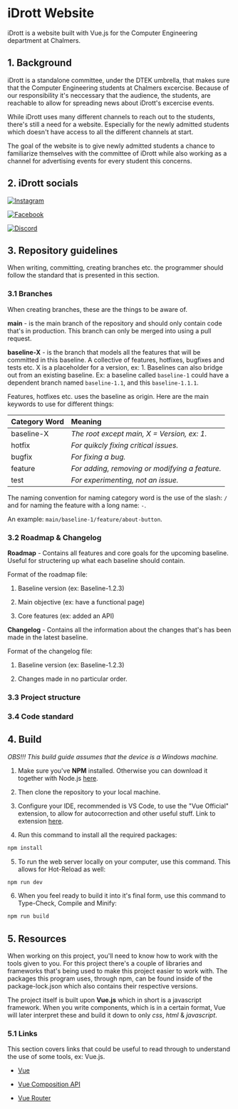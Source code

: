 # iDrott Website

iDrott is a website built with Vue.js for the Computer Engineering department at Chalmers.

## 1. Background

iDrott is a standalone committee, under the DTEK umbrella, that makes sure
that the Computer Engineering students at Chalmers excercise. Because of our
responsibility it's neccessary that the audience, the students, are reachable
to allow for spreading news about iDrott's excercise events.

While iDrott uses many different channels to reach out to the students, there's still a need for a website. Especially for the newly admitted students which doesn't have access to all the different channels at start.

The goal of the website is to give newly admitted students a chance to familiarize themselves with the committee of iDrott while also working as a channel for advertising events for every student this concerns.

## 2. iDrott socials

[![Instagram](https://img.shields.io/badge/-Instagram-purple?style=flat-square&logo=instagram&logoColor=white)](https://www.instagram.com/idrottdata/)

[![Facebook](https://img.shields.io/badge/-Facebook-blue?style=flat-square&logo=facebook&logoColor=white)](https://www.facebook.com/DatasIdrottsforeningIDrott)

[![Discord](https://img.shields.io/badge/-Discord-green?style=flat-square&logo=discord&logoColor=white)]()

## 3. Repository guidelines

When writing, committing, creating branches etc. the programmer should follow the standard that is presented in this section.

### 3.1 Branches

When creating branches, these are the things to be aware of.

**main** - is the main branch of the repository and should only contain code that's in production. This branch can only be merged into using a pull request.

**baseline-X** - is the branch that models all the features that will be committed in this baseline. A collective of features, hotfixes, bugfixes and tests etc. X is a placeholder for a version, ex: 1. Baselines can also bridge out from an existing baseline. Ex: a baseline called `baseline-1` could have a dependent branch named `baseline-1.1`, and this `baseline-1.1.1`.

Features, hotfixes etc. uses the baseline as origin. Here are the main keywords to use for different things:

| Category Word | Meaning                                        |
| :------------ | :--------------------------------------------- |
| baseline-X    | _The root except main, X = Version, ex: 1._    |
| hotfix        | _For quikcly fixing critical issues._          |
| bugfix        | _For fixing a bug._                            |
| feature       | _For adding, removing or modifying a feature._ |
| test          | _For experimenting, not an issue._             |

The naming convention for naming category word is the use of the slash: `/` and for naming the feature with a long name: `-`.

An example: `main/baseline-1/feature/about-button`.

### 3.2 Roadmap & Changelog

**Roadmap** - Contains all features and core goals for the upcoming baseline. Useful for structering up what each baseline should contain.

Format of the roadmap file:

1. Baseline version (ex: Baseline-1.2.3)

2. Main objective (ex: have a functional page)

3. Core features (ex: added an API)

**Changelog** - Contains all the information about the changes that's has been made in the latest baseline.

Format of the changelog file:

1. Baseline version (ex: Baseline-1.2.3)

2. Changes made in no particular order.

### 3.3 Project structure

### 3.4 Code standard

## 4. Build

_OBS!!! This build guide assumes that the device is a Windows machine._

1. Make sure you've **NPM** installed. Otherwise you can download it together with Node.js [here](https://nodejs.org/en/download/package-manager).

2. Then clone the repository to your local machine.

3. Configure your IDE, recommended is VS Code, to use the "Vue Official" extension, to allow for autocorrection and other useful stuff. Link to extension [here](https://marketplace.visualstudio.com/items?itemName=Vue.volar).

4. Run this command to install all the required packages:

```sh
npm install
```

5. To run the web server locally on your computer, use this command. This allows for Hot-Reload as well:

```sh
npm run dev
```

6. When you feel ready to build it into it's final form, use this command to Type-Check, Compile and Minify:

```sh
npm run build
```

## 5. Resources

When working on this project, you'll need to know how to work with the tools given to you. For this project there's a couple of libraries and frameworks that's being used to make this project easier to work with. The packages this program uses, through npm, can be found inside of the package-lock.json which also contains their respective versions.

The project itself is built upon **Vue.js** which in short is a javascript framework. When you write components, which is in a certain format, Vue will later interpret these and build it down to only _css_, _html_ & _javascript_.

### 5.1 Links

This section covers links that could be useful to read through to understand the use of some tools, ex: Vue.js.

- [Vue](https://vuejs.org/guide/introduction.html)

- [Vue Composition API](https://vuejs.org/guide/extras/composition-api-faq.html)

- [Vue Router](https://router.vuejs.org/guide/)
